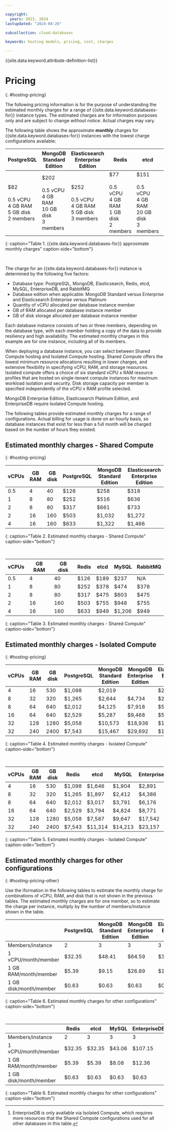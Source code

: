 ```yaml
---

copyright:
  years: 2023, 2024
lastupdated: "2024-04-26"

subcollection: cloud-databases

keywords: hosting models, pricing, cost, charges

---
```


{{site.data.keyword.attribute-definition-list}}

# Pricing
{: #hosting-pricing}

The following pricing information is for the purpose of understanding the estimated monthly charges for a range of {{site.data.keyword.databases-for}} instance types. The estimated charges are for information purposes only and are subject to change without notice. Actual charges may vary.

The following table shows the approximate **monthly** charges for {{site.data.keyword.databases-for}} instances with the lowest charge configurations available:

| PostgreSQL | MongoDB Standard Edition | Elasticsearch Enterprise Edition| Redis | etcd | MySQL | RabbitMQ | EnterpriseDB [^tabletext1] |
| --- | --- | --- | --- | --- | --- | --- | --- |
| $82 <br><br> 0.5 vCPU <br> 4 GB RAM <br> 5 GB disk <br> 2 members | $202 <br><br> 0.5 vCPU <br> 4 GB RAM <br> 10 GB disk <br> 3 members | $252 <br><br> 0.5 vCPU <br> 4 GB RAM <br> 5 GB disk <br> 3 members | $77 <br><br> 0.5 vCPU <br> 4 GB RAM <br> 1 GB disk <br> 2 members | $151 <br><br> 0.5 vCPU <br> 4 GB RAM <br> 20 GB disk <br> 3 members | $181 <br><br> 0.5 vCPU <br> 4 GB RAM <br> 10 GB disk <br> 3 members | $229 <br><br>  1 vCPU <br> 8 GB RAM <br> 1 GB disk <br> 3 members | $1,929 <br><br> 4 vCPU <br> 16 GB RAM <br> 20 GB disk <br> 3 members |
{: caption="Table 1. {{site.data.keyword.databases-for}} approximate monthly charges" caption-side="bottom"}

[^tabletext1]: EnterpriseDB is only available via Isolated Compute, which requires more resources that the Shared Compute configurations used for all other databases in this table.

<br>

The charge for an {{site.data.keyword.databases-for}} instance is determined by the following five factors:

- Database type: PostgreSQL, MongoDB, Elasticsearch, Redis, etcd, MySQL, EnterpriseDB, and RabbitMQ
- Database edition when applicable: MongoDB Standard versus Enterprise and Elasticsearch Enterprise versus Platinum
- Quantity of vCPU allocated per database instance member
- GB of RAM allocated per database instance member
- GB of disk storage allocated per database instance member

Each database instance consists of two or three members, depending on the database type, with each member holding a copy of the data to provide resiliency and high availability. The estimated monthly charges in this example are for one instance, including all of its members.

When deploying a database instance, you can select between Shared Compute hosting and Isolated Compute hosting. Shared Compute offers the lowest minimum resource allocations resulting in lower charges, and extensive flexibility in specifying vCPU, RAM, and storage resources. Isolated compute offers a choice of six standard vCPU x RAM resource profiles that are hosted on single-tenant compute instances for maximum workload isolation and security. Disk storage capacity per member is specified independently of the vCPU x RAM profile selected.

MongoDB Enterprise Edition, Elasticsearch Platinum Edition, and EnterpriseDB require Isolated Compute hosting.

The following tables provide estimated monthly charges for a range of configurations. Actual billing for usage is done on an hourly basis, so database instances that exist for less than a full month will be charged based on the number of hours they existed.

## Estimated monthly charges - Shared Compute
{: #hosting-pricing}

| vCPUs | GB RAM | GB disk | PostgreSQL | MongoDB <br> Standard Edition | Elasticsearch <br> Enterprise Edition |
| --- | --- | --- | --- | --- | --- |
| 0.5 | 4 | 40 | $126 | $258 | $318 |
| 1 | 8 | 80 | $252 | $516 | $636 |
| 2 | 8 | 80 | $317 | $661 | $733 |
| 2 | 16 | 160 | $503 | $1,032 | $1,272 |
| 4 | 16 | 160 | $633 | $1,322 | $1,466 |
{: caption="Table 2. Estimated monthly charges - Shared Compute" caption-side="bottom"}

<br>

| vCPUs | GB RAM | GB disk | Redis |etcd | MySQL | RabbitMQ |
| --- | --- | --- | --- | --- | --- | --- |
| 0.5 | 4 | 40 | $126 | $189 | $237 | N/A |
| 1 | 8 | 80 | $252 | $378 | $474 | $378 |
| 2 | 8 | 80 | $317 | $475 | $603 | $475 |
| 2 | 16 | 160 | $503 | $755 | $948 |$755 |
| 4 | 16 | 160 | $633 | $949 | $1,206 | $949 |
{: caption="Table 3. Estimated monthly charges - Shared Compute" caption-side="bottom"}

## Estimated monthly charges - Isolated Compute
{: #hosting-pricing}

| vCPUs | GB RAM | GB disk | PostgreSQL | MongoDB Standard Edition | MongoDB Enterprise Edition | Elasticsearch Enterprise Edition | Elasticsearch Enterprise Edition |
| --- | --- | --- | --- | --- | --- | --- | --- |
| 4 | 16 | 530 | $1,098 | $2,019 | | $2,164 | $2,600 |
| 8 | 32 | 320 | $1,265 | $2,644 | $4,734 | $2,932 | $3,845 |
| 8 | 64 | 640 | $2,012 | $4,125 | $7,918 | $5,088 | $6,936 |
| 16 | 64 | 640 | $2,529 | $5,287 | $9,468 | $5,864 | $7,690 |
| 32 | 128 | 1280 | $5,058 | $10,573 | $18,936 | $11,728 | $15,380 |
| 32 | 240 | 2400 | $7,543 | $15,467 | $29,692 | $19,078 | $26,010 |
{: caption="Table 4. Estimated monthly charges - Isolated Compute" caption-side="bottom"}

<br>

| vCPUs | GB RAM | GB disk | Redis | etcd | MySQL | EnterpriseDB | RabbitMQ |
| --- | --- | --- | --- | --- | --- | --- | --- |
| 4 | 16 | 530 | $1,098 | $1,646 | $1,904 | $2,891 | $1,646 |
| 8 | 32 | 320 | $1,265 | $1,897 | $2,412 | $4,386 | $1,897 |
| 8 | 64 | 640 | $2,012 | $3,017 | $3,791 | $6,176 | $3,017 |
| 16 | 64 | 640 | $2,529 | $3,794 | $4,824 | $8,771 | $3,794 |
| 32 | 128 | 1280 | $5,058 | $7,587 | $9,647 | $17,542 | $7,587 |
| 32 | 240 | 2400 | $7,543 | $11,314 | $14,213 | $23,157 | $11,314 |
{: caption="Table 5. Estimated monthly charges - Isolated Compute" caption-side="bottom"}

## Estimated monthly charges for other configurations
{: #hosting-pricing-other}

Use the iformation in the following tables to estimate the monthly charge for combinations of vCPU, RAM, and disk that is not shown in the previous tables. The estimated monthly charges are for one member, so to estimate the charge per instance, multiply by the number of members/instance shown in the table.

| | PostgreSQL | MongoDB Standard Edition | MongoDB Enterprise Edition | Elasticsearch Enterprise Edition | Elasticsearch Platinum Edition |
| --- | --- | --- | --- | --- | --- |
| Members/instance | 2 | 3 | 3 | 3 | 3 |
| 1 vCPU/month/member | $32.35 | $48.41 | $64.59 | $32.35 | $32.35 |
| 1 GB RAM/month/member | $5.39 | $9.15 | $26.89 | $16.18 | $26.10 |
| 1 GB disk/month/member | $0.63 | $0.63 | $0.63| $0.63 | $0.63 |
{: caption="Table 6. Estimated monthly charges for other configurations" caption-side="bottom"}

<br>

| | Redis | etcd | MySQL | EnterpriseDB | RabbitMQ |
| --- | --- | --- | --- | --- | --- |
| Members/instance | 2 | 3 | 3 | 3 | 3 |
| 1 vCPU/month/member | $32.35 | $32.35 | $43.06 | $107.15 | $32.35 |
| 1 GB RAM/month/member | $5.39 | $5.39 | $8.08 | $12.36 | $5.39 |
| 1 GB disk/month/member | $0.63 | $0.63 | $0.63| $0.63 | $0.63 |
{: caption="Table 6. Estimated monthly charges for other configurations" caption-side="bottom"}
